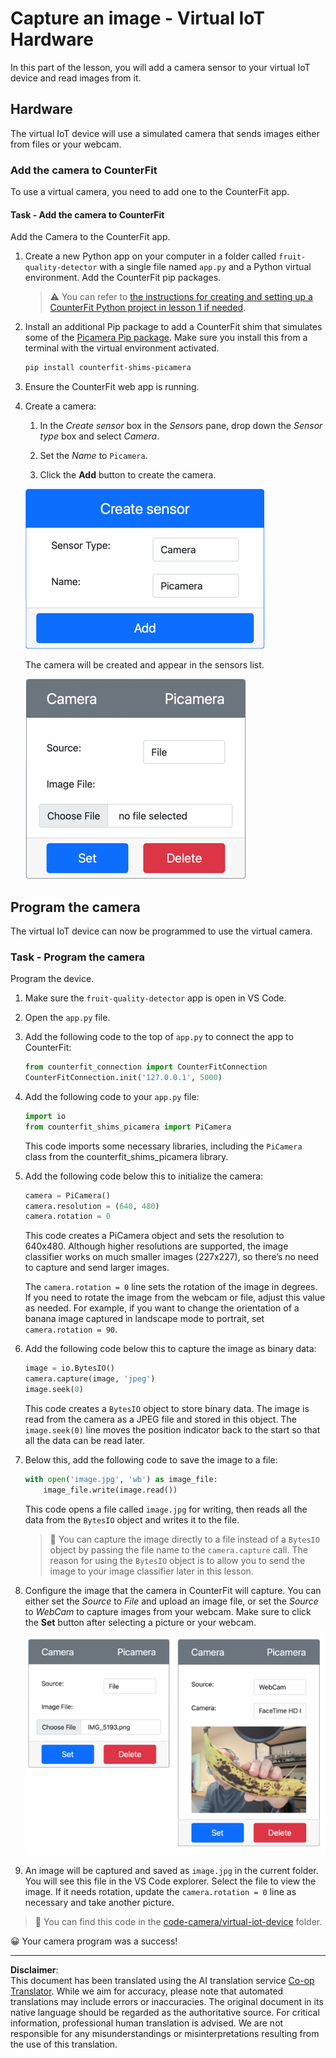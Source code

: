 <!--
CO_OP_TRANSLATOR_METADATA:
{
  "original_hash": "3ba7150ffc4a6999f6c3cfb4906ec7df",
  "translation_date": "2025-08-28T19:10:31+00:00",
  "source_file": "4-manufacturing/lessons/2-check-fruit-from-device/virtual-device-camera.md",
  "language_code": "en"
}
-->
# Capture an image - Virtual IoT Hardware

In this part of the lesson, you will add a camera sensor to your virtual IoT device and read images from it.

## Hardware

The virtual IoT device will use a simulated camera that sends images either from files or your webcam.

### Add the camera to CounterFit

To use a virtual camera, you need to add one to the CounterFit app.

#### Task - Add the camera to CounterFit

Add the Camera to the CounterFit app.

1. Create a new Python app on your computer in a folder called `fruit-quality-detector` with a single file named `app.py` and a Python virtual environment. Add the CounterFit pip packages.

    > ⚠️ You can refer to [the instructions for creating and setting up a CounterFit Python project in lesson 1 if needed](../../../1-getting-started/lessons/1-introduction-to-iot/virtual-device.md).

1. Install an additional Pip package to add a CounterFit shim that simulates some of the [Picamera Pip package](https://pypi.org/project/picamera/). Make sure you install this from a terminal with the virtual environment activated.

    ```sh
    pip install counterfit-shims-picamera
    ```

1. Ensure the CounterFit web app is running.

1. Create a camera:

    1. In the *Create sensor* box in the *Sensors* pane, drop down the *Sensor type* box and select *Camera*.

    1. Set the *Name* to `Picamera`.

    1. Click the **Add** button to create the camera.

    ![The camera settings](../../../../../translated_images/counterfit-create-camera.a5de97f59c0bd3cbe0416d7e89a3cfe86d19fbae05c641c53a91286412af0a34.en.png)

    The camera will be created and appear in the sensors list.

    ![The camera created](../../../../../translated_images/counterfit-camera.001ec52194c8ee5d3f617173da2c79e1df903d10882adc625cbfc493525125d4.en.png)

## Program the camera

The virtual IoT device can now be programmed to use the virtual camera.

### Task - Program the camera

Program the device.

1. Make sure the `fruit-quality-detector` app is open in VS Code.

1. Open the `app.py` file.

1. Add the following code to the top of `app.py` to connect the app to CounterFit:

    ```python
    from counterfit_connection import CounterFitConnection
    CounterFitConnection.init('127.0.0.1', 5000)
    ```

1. Add the following code to your `app.py` file:

    ```python
    import io
    from counterfit_shims_picamera import PiCamera
    ```

    This code imports some necessary libraries, including the `PiCamera` class from the counterfit_shims_picamera library.

1. Add the following code below this to initialize the camera:

    ```python
    camera = PiCamera()
    camera.resolution = (640, 480)
    camera.rotation = 0
    ```

    This code creates a PiCamera object and sets the resolution to 640x480. Although higher resolutions are supported, the image classifier works on much smaller images (227x227), so there’s no need to capture and send larger images.

    The `camera.rotation = 0` line sets the rotation of the image in degrees. If you need to rotate the image from the webcam or file, adjust this value as needed. For example, if you want to change the orientation of a banana image captured in landscape mode to portrait, set `camera.rotation = 90`.

1. Add the following code below this to capture the image as binary data:

    ```python
    image = io.BytesIO()
    camera.capture(image, 'jpeg')
    image.seek(0)
    ```

    This code creates a `BytesIO` object to store binary data. The image is read from the camera as a JPEG file and stored in this object. The `image.seek(0)` line moves the position indicator back to the start so that all the data can be read later.

1. Below this, add the following code to save the image to a file:

    ```python
    with open('image.jpg', 'wb') as image_file:
        image_file.write(image.read())
    ```

    This code opens a file called `image.jpg` for writing, then reads all the data from the `BytesIO` object and writes it to the file.

    > 💁 You can capture the image directly to a file instead of a `BytesIO` object by passing the file name to the `camera.capture` call. The reason for using the `BytesIO` object is to allow you to send the image to your image classifier later in this lesson.

1. Configure the image that the camera in CounterFit will capture. You can either set the *Source* to *File* and upload an image file, or set the *Source* to *WebCam* to capture images from your webcam. Make sure to click the **Set** button after selecting a picture or your webcam.

    ![CounterFit with a file set as the image source, and a web cam set showing a person holding a banana in a preview of the webcam](../../../../../translated_images/counterfit-camera-options.eb3bd5150a8e7dffbf24bc5bcaba0cf2cdef95fbe6bbe393695d173817d6b8df.en.png)

1. An image will be captured and saved as `image.jpg` in the current folder. You will see this file in the VS Code explorer. Select the file to view the image. If it needs rotation, update the `camera.rotation = 0` line as necessary and take another picture.

> 💁 You can find this code in the [code-camera/virtual-iot-device](../../../../../4-manufacturing/lessons/2-check-fruit-from-device/code-camera/virtual-iot-device) folder.

😀 Your camera program was a success!

---

**Disclaimer**:  
This document has been translated using the AI translation service [Co-op Translator](https://github.com/Azure/co-op-translator). While we aim for accuracy, please note that automated translations may include errors or inaccuracies. The original document in its native language should be regarded as the authoritative source. For critical information, professional human translation is advised. We are not responsible for any misunderstandings or misinterpretations resulting from the use of this translation.